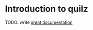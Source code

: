 # Introduction to quilz

TODO: write [great documentation](http://jacobian.org/writing/what-to-write/)
